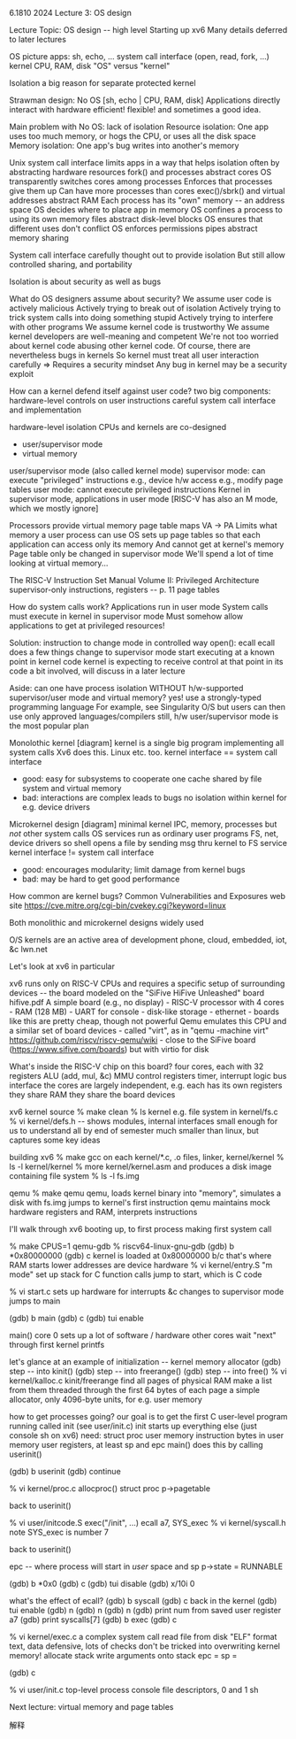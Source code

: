6.1810 2024 Lecture 3: OS design

Lecture Topic:
  OS design -- high level
  Starting up xv6
  Many details deferred to later lectures

OS picture
  apps: sh, echo, ...
  system call interface (open, read, fork, ...)
  kernel
  CPU, RAM, disk
  "OS" versus "kernel"

Isolation a big reason for separate protected kernel

Strawman design: No OS
  [sh, echo | CPU, RAM, disk]
  Applications directly interact with hardware
  efficient! flexible! and sometimes a good idea.

Main problem with No OS: lack of isolation
  Resource isolation:
    One app uses too much memory, or hogs the CPU, or uses all the disk space
  Memory isolation:
    One app's bug writes into another's memory

Unix system call interface limits apps in a way that helps isolation
  often by abstracting hardware resources
  fork() and processes abstract cores
    OS transparently switches cores among processes
    Enforces that processes give them up
    Can have more processes than cores
  exec()/sbrk() and virtual addresses abstract RAM
    Each process has its "own" memory -- an address space
    OS decides where to place app in memory
    OS confines a process to using its own memory
  files abstract disk-level blocks
    OS ensures that different uses don't conflict
    OS enforces permissions
  pipes abstract memory sharing

System call interface carefully thought out to provide isolation
  But still allow controlled sharing, and portability

Isolation is about security as well as bugs
 
What do OS designers assume about security?
  We assume user code is actively malicious
    Actively trying to break out of isolation
    Actively trying to trick system calls into doing something stupid
    Actively trying to interfere with other programs
  We assume kernel code is trustworthy
    We assume kernel developers are well-meaning and competent
    We're not too worried about kernel code abusing other kernel code.
    Of course, there are nevertheless bugs in kernels
  So kernel must treat all user interaction carefully
  => Requires a security mindset
    Any bug in kernel may be a security exploit

How can a kernel defend itself against user code?
  two big components:
    hardware-level controls on user instructions
    careful system call interface and implementation

hardware-level isolation
  CPUs and kernels are co-designed
  - user/supervisor mode
  - virtual memory
  
user/supervisor mode (also called kernel mode)
  supervisor mode: can execute "privileged" instructions
    e.g., device h/w access
    e.g., modify page tables
  user mode: cannot execute privileged instructions
  Kernel in supervisor mode, applications in user mode
  [RISC-V has also an M mode, which we mostly ignore]

Processors provide virtual memory
  page table maps VA -> PA
  Limits what memory a user process can use
  OS sets up page tables so that each application can access only its memory
    And cannot get at kernel's memory
  Page table only be changed in supervisor mode
  We'll spend a lot of time looking at virtual memory...

The RISC-V Instruction Set Manual Volume II: Privileged Architecture
  supervisor-only instructions, registers -- p. 11
  page tables

How do system calls work?
  Applications run in user mode
  System calls must execute in kernel in supervisor mode
  Must somehow allow applications to get at privileged resources!

Solution: instruction to change mode in controlled way
  open():
    ecall <n>
  ecall does a few things
    change to supervisor mode
    start executing at a known point in kernel code
  kernel is expecting to receive control at that point in its code
  a bit involved, will discuss in a later lecture

Aside: can one have process isolation WITHOUT h/w-supported
  supervisor/user mode and virtual memory?
  yes! use a strongly-typed programming language
    For example, see Singularity O/S
    but users can then use only approved languages/compilers
  still, h/w user/supervisor mode is the most popular plan

Monolothic kernel
  [diagram]
  kernel is a single big program implementing all system calls
  Xv6 does this.  Linux etc. too.
  kernel interface == system call interface
  - good: easy for subsystems to cooperate
    one cache shared by file system and virtual memory
  - bad: interactions are complex
    leads to bugs
    no isolation within kernel for e.g. device drivers

Microkernel design
  [diagram]
  minimal kernel
    IPC, memory, processes
    but *not* other system calls
  OS services run as ordinary user programs
    FS, net, device drivers
  so shell opens a file by sending msg thru kernel to FS service
  kernel interface != system call interface		
  - good: encourages modularity; limit damage from kernel bugs
  - bad: may be hard to get good performance

How common are kernel bugs?
  Common Vulnerabilities and Exposures web site
  https://cve.mitre.org/cgi-bin/cvekey.cgi?keyword=linux

Both monolithic and microkernel designs widely used

O/S kernels are an active area of development
  phone, cloud, embedded, iot, &c
  lwn.net

Let's look at xv6 in particular

xv6 runs only on RISC-V CPUs
  and requires a specific setup of surrounding devices -- the board
  modeled on the "SiFive HiFive Unleashed" board
  hifive.pdf
  A simple board (e.g., no display)
    - RISC-V processor with 4 cores
    - RAM (128 MB)
    - UART for console
    - disk-like storage
    - ethernet
    - boards like this are pretty cheap, though not powerful
  Qemu emulates this CPU and a similar set of board devices
    - called "virt", as in "qemu -machine virt"
      https://github.com/riscv/riscv-qemu/wiki
    - close to the SiFive board (https://www.sifive.com/boards)
      but with virtio for disk

What's inside the RISC-V chip on this board?
  four cores, each with
    32 registers
    ALU (add, mul, &c)
    MMU
    control registers
    timer, interrupt logic
    bus interface
  the cores are largely independent, e.g. each has its own registers
    they share RAM
    they share the board devices

xv6 kernel source
  % make clean
  % ls kernel
  e.g. file system in kernel/fs.c
  % vi kernel/defs.h -- shows modules, internal interfaces
  small enough for us to understand all by end of semester
  much smaller than linux, but captures some key ideas

building xv6
  % make 
  gcc on each kernel/*.c, .o files, linker, kernel/kernel
  % ls -l kernel/kernel
  % more kernel/kernel.asm
  and produces a disk image containing file system
  % ls -l fs.img

qemu
  % make qemu
  qemu, loads kernel binary into "memory", simulates a disk with fs.img
  jumps to kernel's first instruction
  qemu maintains mock hardware registers and RAM, interprets instructions

I'll walk through xv6 booting up, to first process making first system call

% make CPUS=1 qemu-gdb
% riscv64-linux-gnu-gdb
(gdb) b *0x80000000
(gdb) c
kernel is loaded at 0x80000000 b/c that's where RAM starts
  lower addresses are device hardware
% vi kernel/entry.S
"m mode"
set up stack for C function calls
jump to start, which is C code

% vi start.c
  sets up hardware for interrupts &c
  changes to supervisor mode
  jumps to main

(gdb) b main
(gdb) c
(gdb) tui enable

main()
  core 0 sets up a lot of software / hardware
  other cores wait
  "next" through first kernel printfs

let's glance at an example of initialization -- kernel memory allocator
(gdb) step -- into kinit()
(gdb) step -- into freerange()
(gdb) step -- into free()
% vi kernel/kalloc.c
kinit/freerange find all pages of physical RAM
  make a list from them
  threaded through the first 64 bytes of each page
  a simple allocator, only 4096-byte units, for e.g. user memory

how to get processes going?
  our goal is to get the first C user-level program running
    called init (see user/init.c)
    init starts up everything else (just console sh on xv6)
  need:
    struct proc
    user memory
    instruction bytes in user memory
    user registers, at least sp and epc
  main() does this by calling userinit()

(gdb) b userinit
(gdb) continue

% vi kernel/proc.c
allocproc()
  struct proc
  p->pagetable

back to userinit()

% vi user/initcode.S
exec("/init", ...)
ecall
a7, SYS_exec
% vi kernel/syscall.h
note SYS_exec is number 7

back to userinit()

epc -- where process will start in *user* space
and sp
p->state = RUNNABLE

(gdb) b *0x0
(gdb) c
(gdb) tui disable
(gdb) x/10i 0

what's the effect of ecall?
(gdb) b syscall
(gdb) c
back in the kernel
(gdb) tui enable
(gdb) n
(gdb) n
(gdb) n
(gdb) print num
      from saved user register a7
(gdb) print syscalls[7]
(gdb) b exec
(gdb) c

% vi kernel/exec.c
  a complex system call
  read file from disk
  "ELF" format
  text, data
  defensive, lots of checks
  don't be tricked into overwriting kernel memory!
  allocate stack
  write arguments onto stack
  epc = 
  sp = 

(gdb) c

% vi user/init.c
  top-level process
  console file descriptors, 0 and 1
  sh

Next lecture:
  virtual memory and page tables

解释
